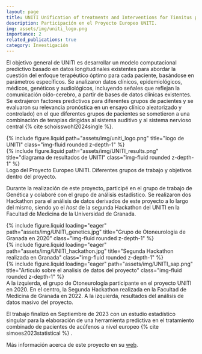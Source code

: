 ```yaml
---
layout: page
title: UNITI Unification of treatments and Interventions for Tinnitus patients
description: Participación en el Proyecto Europeo UNITI.
img: assets/img/uniti_logo.png
importance: 2
related_publications: true
category: Investigación
---
```


El objetivo general de UNITI es desarrollar un modelo computacional predictivo basado en datos longitudinales existentes para abordar la cuestión del enfoque terapéutico óptimo para cada paciente, basándose en parámetros específicos. Se analizaron datos clínicos, epidemiológicos, médicos, genéticos y audiológicos, incluyendo señales que reflejan la comunicación oído-cerebro, a partir de bases de datos clínicas existentes. Se extrajeron factores predictivos para diferentes grupos de pacientes y se evaluaron su relevancia pronóstica en un ensayo clínico aleatorizado y controlado) en el que diferentes grupos de pacientes se sometieron a una combinación de terapias dirigidas al sistema auditivo y al sistema nervioso central {% cite schoisswohl2024single %}.

<div class="row justify-content-sm-center">
    <div class="col-sm-4 mt-3 mt-md-0">
        {% include figure.liquid path="assets/img/uniti_logo.png" title="logo de UNITI" class="img-fluid rounded z-depth-1" %}
    </div>
    <div class="col-sm-8 mt-3 mt-md-0">
        {% include figure.liquid path="assets/img/UNITI_results.png" title="diagrama de resultados de UNITI" class="img-fluid rounded z-depth-1" %}
    </div>
</div>
<div class="caption">
    Logo del Proyecto Europeo UNITI. Diferentes grupos de trabajo y objetivos dentro del proyecto.
</div>

Durante la realización de este proyecto, participé en el grupo de trabajo de Genética y colaboré con el grupo de análisis estadístico. Se realizaron dos Hackathon para el análisis de datos derivados de este proyecto a lo largo del mismo, siendo yo el _host_ de la segunda Hackathon del UNITI en la Facultad de Medicina de la Universidad de Granada.

<div class="row">
    <div class="col-sm mt-3 mt-md-0">
        {% include figure.liquid loading="eager" path="assets/img/UNITI_genetics.jpg" title="Grupo de Otoneurologia de Granada en 2020" class="img-fluid rounded z-depth-1" %}
    </div>
    <div class="col-sm mt-3 mt-md-0">
        {% include figure.liquid loading="eager" path="assets/img/UNITI_hackathon.jpg" title="Segunda Hackathon realizada en Granada" class="img-fluid rounded z-depth-1" %}
    </div>
    <div class="col-sm mt-3 mt-md-0">
        {% include figure.liquid loading="eager" path="assets/img/UNITI_sap.png" title="Articulo sobre el analisis de datos del proyecto" class="img-fluid rounded z-depth-1" %}
    </div>
</div>
<div class="caption">
    A la izquierda, el grupo de Otoneurología participante en el proyecto UNITI en 2020. En el centro, la Segunda Hackathon realizada en la Facultad de Medicina de Granada en 2022. A la izquierda, resultados del análisis de datos masivo del proyecto.
</div>

El trabajo finalizó en Septiembre de 2023 con un estudio estadístico singular para la elaboración de una herramienta predictiva en el tratamiento combinado de pacientes de acúfenos a nivel europeo {% cite simoes2023statistical %} . 

Más información acerca de este proyecto en su [web](https://uniti.tinnitusresearch.net/). 

